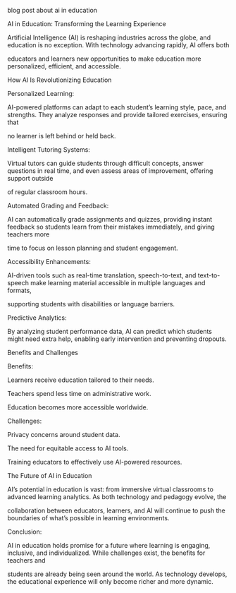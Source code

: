 blog post about ai in education


AI in Education: Transforming the Learning Experience

Artificial Intelligence (AI) is reshaping industries across the globe, and education is no exception. With technology advancing rapidly, AI offers both

educators and learners new opportunities to make education more personalized, efficient, and accessible.

How AI Is Revolutionizing Education


Personalized Learning:

AI-powered platforms can adapt to each student’s learning style, pace, and strengths. They analyze responses and provide tailored exercises, ensuring that

no learner is left behind or held back.


Intelligent Tutoring Systems:

Virtual tutors can guide students through difficult concepts, answer questions in real time, and even assess areas of improvement, offering support outside

of regular classroom hours.


Automated Grading and Feedback:

AI can automatically grade assignments and quizzes, providing instant feedback so students learn from their mistakes immediately, and giving teachers more

time to focus on lesson planning and student engagement.


Accessibility Enhancements:

AI-driven tools such as real-time translation, speech-to-text, and text-to-speech make learning material accessible in multiple languages and formats,

supporting students with disabilities or language barriers.


Predictive Analytics:

By analyzing student performance data, AI can predict which students might need extra help, enabling early intervention and preventing dropouts.


Benefits and Challenges

Benefits:

Learners receive education tailored to their needs.

Teachers spend less time on administrative work.

Education becomes more accessible worldwide.

Challenges:

Privacy concerns around student data.

The need for equitable access to AI tools.

Training educators to effectively use AI-powered resources.

The Future of AI in Education


AI’s potential in education is vast: from immersive virtual classrooms to advanced learning analytics. As both technology and pedagogy evolve, the

collaboration between educators, learners, and AI will continue to push the boundaries of what’s possible in learning environments.


Conclusion:

AI in education holds promise for a future where learning is engaging, inclusive, and individualized. While challenges exist, the benefits for teachers and

students are already being seen around the world. As technology develops, the educational experience will only become richer and more dynamic.
